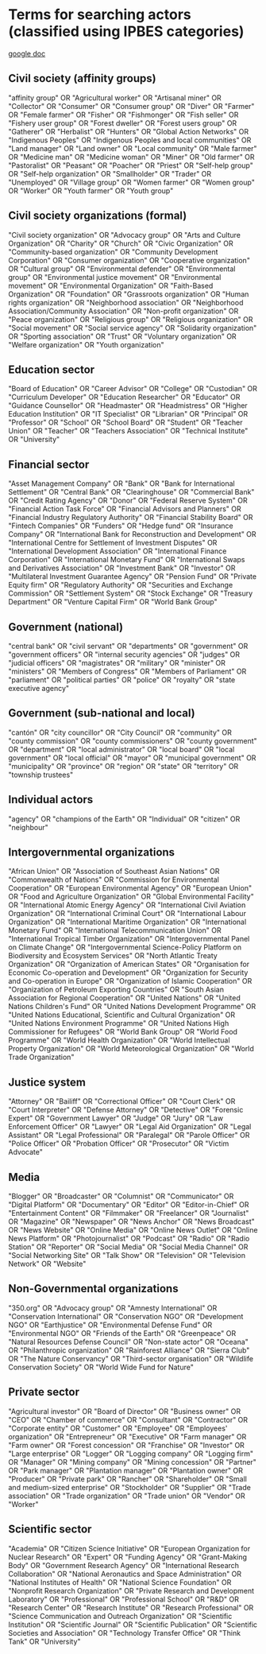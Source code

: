 # Terms for searching actors (classified using IPBES categories)
[google doc](https://docs.google.com/document/d/1K7ANr_nYiM_aVDJ1lfHWg2iyr3PeOGBc/edit)

## Civil society (affinity groups)

"affinity group" OR
"Agricultural worker" OR
"Artisanal miner" OR
"Collector" OR
"Consumer" OR
"Consumer group" OR
"Diver" OR
"Farmer" OR
"Female farmer" OR
"Fisher" OR
"Fishmonger" OR
"Fish seller" OR
"Fishery user group" OR
"Forest dweller" OR
"Forest users group" OR
"Gatherer" OR
"Herbalist" OR
"Hunters" OR
"Global Action Networks" OR
"Indigenous Peoples" OR
"Indigenous Peoples and local communities" OR
"Land manager" OR
"Land owner" OR
"Local community" OR
"Male farmer" OR
"Medicine man" OR
"Medicine woman" OR
"Miner" OR
"Old farmer" OR
"Pastoralist" OR
"Peasant" OR
"Poacher" OR
"Priest" OR
"Self-help group" OR
"Self-help organization" OR
"Smallholder" OR
"Trader" OR
"Unemployed" OR
"Village group" OR
"Women farmer" OR
"Women group" OR
"Worker" OR
"Youth farmer" OR
"Youth group"



## Civil society organizations (formal)

"Civil society organization" OR
"Advocacy group" OR
"Arts and Culture Organization" OR
"Charity" OR
"Church" OR
"Civic Organization" OR
"Community-based organization" OR
"Community Development Corporation" OR
"Consumer organization" OR
"Cooperative organization" OR
"Cultural group" OR
"Environmental defender" OR
"Environmental group" OR
"Environmental justice movement" OR
"Environmental movement" OR
"Environmental Organization" OR
"Faith-Based Organization" OR
"Foundation" OR
"Grassroots organization" OR
"Human rights organization" OR
"Neighborhood association" OR
"Neighborhood Association/Community Association" OR
"Non-profit organization" OR
"Peace organization" OR
"Religious group" OR
"Religious organization" OR
"Social movement" OR
"Social service agency" OR
"Solidarity organization" OR
"Sporting association" OR
"Trust" OR
"Voluntary organization" OR
"Welfare organization" OR
"Youth organization"



## Education sector

"Board of Education" OR
"Career Advisor" OR
"College" OR
"Custodian" OR
"Curriculum Developer" OR
"Education Researcher" OR
"Educator" OR
"Guidance Counsellor" OR
"Headmaster" OR
"Headmistress" OR
"Higher Education Institution" OR
"IT Specialist" OR
"Librarian" OR
"Principal" OR
"Professor" OR
"School" OR
"School Board" OR
"Student" OR
"Teacher Union" OR
"Teacher" OR
"Teachers Association" OR
"Technical Institute" OR
"University"



## Financial sector

"Asset Management Company" OR
"Bank" OR
"Bank for International Settlement" OR
"Central Bank" OR
"Clearinghouse" OR
"Commercial Bank" OR
"Credit Rating Agency" OR
"Donor" OR
"Federal Reserve System" OR
"Financial Action Task Force" OR
"Financial Advisors and Planners" OR
"Financial Industry Regulatory Authority" OR
"Financial Stability Board" OR
"Fintech Companies" OR
"Funders" OR
"Hedge fund" OR
"Insurance Company" OR
"International Bank for Reconstruction and Development" OR
"International Centre for Settlement of Investment Disputes" OR
"International Development Association" OR
"International Finance Corporation" OR
"International Monetary Fund" OR
"International Swaps and Derivatives Association" OR
"Investment Bank" OR
"Investor" OR
"Multilateral Investment Guarantee Agency" OR
"Pension Fund" OR
"Private Equity firm" OR
"Regulatory Authority" OR
"Securities and Exchange Commission" OR
"Settlement System" OR
"Stock Exchange" OR
"Treasury Department" OR
"Venture Capital Firm" OR
"World Bank Group"



## Government (national)

"central bank" OR
"civil servant" OR
"departments" OR
"government" OR
"government officers" OR
"internal security agencies" OR
"judges" OR
"judicial officers" OR
"magistrates" OR
"military" OR
"minister" OR
"ministers" OR
"Members of Congress" OR
"Members of Parliament" OR
"parliament" OR
"political parties" OR
"police" OR
"royalty" OR
"state executive agency"



## Government (sub-national and local)

"cantón" OR
"city councillor" OR
"City Council" OR
"community" OR
"county commission" OR
"county commissioners" OR
"county government" OR
"department" OR
"local administrator" OR
"local board" OR
"local government" OR
"local official" OR
"mayor" OR
"municipal government" OR
"municipality" OR
"province" OR
"region" OR
"state" OR
"territory" OR
"township trustees"



## Individual actors

"agency" OR
"champions of the Earth" OR
"Individual" OR
"citizen" OR
"neighbour" 



## Intergovernmental organizations

"African Union" OR
"Association of Southeast Asian Nations" OR
"Commonwealth of Nations" OR
"Commission for Environmental Cooperation" OR
"European Environmental Agency" OR
"European Union" OR
"Food and Agriculture Organization" OR
"Global Environmental Facility" OR
"International Atomic Energy Agency" OR
"International Civil Aviation Organization" OR
"International Criminal Court" OR
"International Labour Organization" OR
"International Maritime Organization" OR
"International Monetary Fund" OR
"International Telecommunication Union" OR
"International Tropical Timber Organization" OR
"Intergovernmental Panel on Climate Change" OR
"Intergovernmental Science-Policy Platform on Biodiversity and Ecosystem Services" OR
"North Atlantic Treaty Organization" OR
"Organization of American States" OR
"Organisation for Economic Co-operation and Development" OR
"Organization for Security and Co-operation in Europe" OR
"Organization of Islamic Cooperation" OR
"Organization of Petroleum Exporting Countries" OR
"South Asian Association for Regional Cooperation" OR
"United Nations" OR
"United Nations Children's Fund" OR
"United Nations Development Programme" OR
"United Nations Educational, Scientific and Cultural Organization" OR
"United Nations Environment Programme" OR
"United Nations High Commissioner for Refugees" OR
"World Bank Group" OR
"World Food Programme" OR
"World Health Organization" OR
"World Intellectual Property Organization" OR
"World Meteorological Organization" OR
"World Trade Organization"



## Justice system

"Attorney" OR
"Bailiff" OR
"Correctional Officer" OR
"Court Clerk" OR
"Court Interpreter" OR
"Defense Attorney" OR
"Detective" OR
"Forensic Expert" OR
"Government Lawyer" OR
"Judge" OR
"Jury" OR
"Law Enforcement Officer" OR
"Lawyer" OR
"Legal Aid Organization" OR
"Legal Assistant" OR
"Legal Professional" OR
"Paralegal" OR
"Parole Officer" OR
"Police Officer" OR
"Probation Officer" OR
"Prosecutor" OR
"Victim Advocate"



## Media

"Blogger" OR
"Broadcaster" OR
"Columnist" OR
"Communicator" OR
"Digital Platform" OR
"Documentary" OR
"Editor" OR
"Editor-in-Chief" OR
"Entertainment Content" OR
"Filmmaker" OR
"Freelancer" OR
"Journalist" OR
"Magazine" OR
"Newspaper" OR
"News Anchor" OR
"News Broadcast" OR
"News Website" OR
"Online Media" OR
"Online News Outlet" OR
"Online News Platform" OR
"Photojournalist" OR
"Podcast" OR
"Radio" OR
"Radio Station" OR
"Reporter" OR
"Social Media" OR
"Social Media Channel" OR
"Social Networking Site" OR
"Talk Show" OR
"Television" OR
"Television Network" OR
"Website"



## Non-Governmental organizations

"350.org" OR
"Advocacy group" OR
"Amnesty International" OR
"Conservation International" OR
"Conservation NGO" OR
"Development NGO" OR
"Earthjustice" OR
"Environmental Defense Fund" OR
"Environmental NGO" OR
"Friends of the Earth" OR
"Greenpeace" OR
"Natural Resources Defense Council" OR
"Non-state actor" OR
"Oceana" OR
"Philanthropic organization" OR
"Rainforest Alliance" OR
"Sierra Club" OR
"The Nature Conservancy" OR
"Third-sector organisation" OR
"Wildlife Conservation Society" OR
"World Wide Fund for Nature"



## Private sector

"Agricultural investor" OR
"Board of Director" OR
"Business owner" OR
"CEO" OR
"Chamber of commerce" OR
"Consultant" OR
"Contractor" OR
"Corporate entity" OR
"Customer" OR
"Employee" OR
"Employees' organization" OR
"Entrepreneur" OR
"Executive" OR
"Farm manager" OR
"Farm owner" OR
"Forest concession" OR
"Franchise" OR
"Investor" OR
"Large enterprise" OR
"Logger" OR
"Logging company" OR
"Logging firm" OR
"Manager" OR
"Mining company" OR
"Mining concession" OR
"Partner" OR
"Park manager" OR
"Plantation manager" OR
"Plantation owner" OR
"Producer" OR
"Private park" OR
"Rancher" OR
"Shareholder" OR
"Small and medium-sized enterprise" OR
"Stockholder" OR
"Supplier" OR
"Trade association" OR
"Trade organization" OR
"Trade union" OR
"Vendor" OR
"Worker"



## Scientific sector

"Academia" OR
"Citizen Science Initiative" OR
"European Organization for Nuclear Research" OR
"Expert" OR
"Funding Agency" OR
"Grant-Making Body" OR
"Government Research Agency" OR
"International Research Collaboration" OR
"National Aeronautics and Space Administration" OR
"National Institutes of Health" OR
"National Science Foundation" OR
"Nonprofit Research Organization" OR
"Private Research and Development Laboratory" OR
"Professional" OR
"Professional School" OR
"R&D" OR
"Research Center" OR
"Research Institute" OR
"Research Professional" OR
"Science Communication and Outreach Organization" OR
"Scientific Institution" OR
"Scientific Journal" OR
"Scientific Publication" OR
"Scientific Societies and Association" OR
"Technology Transfer Office" OR
"Think Tank" OR
"University"

